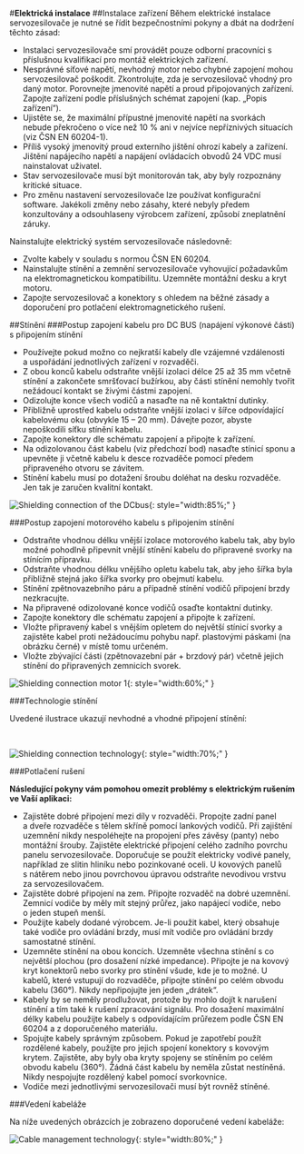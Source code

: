 #**Elektrická instalace**
##Instalace zařízení
Během elektrické instalace servozesilovače je nutné se řídit bezpečnostními pokyny a dbát na dodržení těchto zásad:

- Instalaci servozesilovače smí provádět pouze odborní pracovníci s příslušnou kvalifikací pro montáž elektrických zařízení.
- Nesprávné síťové napětí, nevhodný motor nebo chybné zapojení mohou servozesilovač poškodit. Zkontrolujte, zda je servozesilovač vhodný pro daný motor. Porovnejte jmenovité napětí a proud připojovaných zařízení. Zapojte zařízení podle příslušných schémat zapojení (kap. „Popis zařízení“).  
- Ujistěte se, že maximální přípustné jmenovité napětí na svorkách nebude překročeno o více než 10&nbsp;% ani v nejvíce nepříznivých situacích (viz ČSN&nbsp;EN&nbsp;60204-1).
- Příliš vysoký jmenovitý proud externího jištění ohrozí kabely a zařízení. Jištění napájecího napětí a napájení ovládacích obvodů 24&nbsp;VDC musí nainstalovat uživatel.
- Stav servozesilovače musí být monitorován tak, aby byly rozpoznány kritické situace.
- Pro změnu nastavení servozesilovače lze používat konfigurační software. Jakékoli změny nebo zásahy, které nebyly předem konzultovány a odsouhlaseny výrobcem zařízení, způsobí zneplatnění záruky.

Nainstalujte elektrický systém servozesilovače následovně:

- Zvolte kabely v souladu s normou ČSN&nbsp;EN&nbsp;60204.
- Nainstalujte stínění a zemnění servozesilovače vyhovující požadavkům na elektromagnetickou kompatibilitu. Uzemněte montážní desku a kryt motoru.
- Zapojte servozesilovač a konektory s ohledem na běžné zásady a doporučení pro potlačení elektromagnetického rušení. 

##Stínění
###Postup zapojení kabelu pro DC BUS (napájení výkonové části) s&nbsp;připojením stínění

- Používejte pokud možno co nejkratší kabely dle vzájemné vzdálenosti a&nbsp;uspořádání jednotlivých zařízení v&nbsp;rozvaděči.
- Z obou konců kabelu odstraňte vnější izolaci&nbsp;délce 25 až 35 mm včetně stínění a zakončete smršťovací bužírkou, aby části stínění nemohly tvořit nežádoucí kontakt se živými částmi zapojení.
- Odizolujte konce všech vodičů a&nbsp;nasaďte na ně kontaktní dutinky.
- Přibližně uprostřed kabelu odstraňte vnější izolaci v&nbsp;šířce odpovídající kabelovému oku (obvykle 15 – 20 mm). 
  Dávejte pozor, abyste nepoškodili síťku stínění kabelu.
- Zapojte konektory dle schématu zapojení a&nbsp;připojte k&nbsp;zařízení.
- Na odizolovanou část kabelu (viz předchozí bod) nasaďte stínicí sponu a upevněte ji včetně kabelu k desce rozvaděče pomocí předem připraveného otvoru se závitem.
- Stínění kabelu musí po dotažení šroubu doléhat na desku rozvaděče. Jen tak je zaručen kvalitní kontakt.

![Shielding connection of the DCbus](../../../../source/img/TGZ-D-560-3_9_shielding1.webp){: style="width:85%;" }

###Postup zapojení motorového kabelu s&nbsp;připojením stínění

- Odstraňte vhodnou délku vnější izolace motorového kabelu tak, aby bylo možné pohodlně připevnit vnější stínění kabelu do připravené svorky na stínícím přípravku.
- Odstraňte vhodnou délku vnějšího opletu kabelu tak, aby jeho šířka byla přibližně stejná jako šířka svorky pro obejmutí kabelu.
- Stínění zpětnovazebního páru a případně stínění vodičů připojení brzdy nezkracujte. 
- Na připravené odizolované konce vodičů osaďte kontaktní dutinky.
- Zapojte konektory dle schématu zapojení a&nbsp;připojte k&nbsp;zařízení.
- Vložte připravený kabel s vnějším opletem do největší stínicí svorky a zajistěte kabel proti nežádoucímu pohybu např. plastovými páskami (na obrázku černé) v místě tomu určeném.
- Vložte zbývající části (zpětnovazební pár + brzdový pár) včetně jejich stínění do připravených zemnicích svorek.

![Shielding connection motor 1](../../../../source/img/TGZ-D-560-3_9_shielding2.webp){: style="width:60%;" }

###Technologie stínění

Uvedené ilustrace ukazují nevhodné a&nbsp;vhodné připojení stínění:

<br>

![Shielding connection technology](../../../../source/img/cableShielding4.svg){: style="width:70%;" }

###Potlačení rušení

**Následující pokyny vám pomohou omezit problémy s elektrickým rušením ve Vaší aplikaci:**

- Zajistěte dobré připojení mezi díly v&nbsp;rozvaděči. Propojte zadní panel a&nbsp;dveře rozvaděče s&nbsp;tělem skříně pomocí lankových vodičů. Při zajištění uzemnění nikdy nespoléhejte na propojení přes závěsy (panty) nebo montážní šrouby. Zajistěte elektrické připojení celého zadního povrchu panelu servozesilovače. Doporučuje se použít elektricky vodivé panely, například ze slitin hliníku nebo pozinkované oceli. U kovových panelů s&nbsp;nátěrem nebo jinou povrchovou úpravou odstraňte nevodivou vrstvu za servozesilovačem.
- Zajistěte dobré připojení na zem. Připojte rozvaděč na dobré uzemnění. Zemnicí vodiče by měly mít stejný průřez, jako napájecí vodiče, nebo o&nbsp;jeden stupeň menší.
- Použijte kabely dodané výrobcem. Je-li použit kabel, který obsahuje také vodiče pro ovládání brzdy, musí mít vodiče pro ovládání brzdy samostatné stínění.
- Uzemněte stínění na obou koncích. Uzemněte všechna stínění s&nbsp;co největší plochou (pro dosažení nízké impedance). Připojte je na kovový kryt konektorů nebo svorky pro stínění všude, kde je to možné. U kabelů, které vstupují do rozvaděče, připojte stínění po celém obvodu kabelu (360°). Nikdy nepřipojujte jen jeden „drátek“.
- Kabely by se neměly prodlužovat, protože by mohlo dojít k&nbsp;narušení stínění a&nbsp;tím také k&nbsp;rušení zpracování signálu. Pro dosažení maximální délky kabelu použijte kabely s&nbsp;odpovídajícím průřezem podle ČSN EN 60204 a&nbsp;z&nbsp;doporučeného materiálu.
- Spojujte kabely správným způsobem. Pokud je zapotřebí použít rozdělené kabely, použijte pro jejich spojení konektory s&nbsp;kovovým krytem. Zajistěte, aby byly oba kryty spojeny se stíněním po celém obvodu kabelu (360°). Žádná část kabelu by neměla zůstat nestíněná. Nikdy nespojujte rozdělený kabel pomocí svorkovnice.
- Vodiče mezi jednotlivými servozesilovači musí být rovněž stíněné.

###Vedení kabeláže

Na níže uvedených obrázcích je zobrazeno doporučené vedení kabeláže:

![Cable management technology](../../../../source/img/cableMan.svg){: style="width:80%;" }